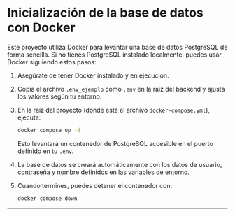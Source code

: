 # Inicialización de la base de datos con Docker

Este proyecto utiliza Docker para levantar una base de datos PostgreSQL de forma sencilla. Si no tienes PostgreSQL instalado localmente, puedes usar Docker siguiendo estos pasos:

1. Asegúrate de tener Docker instalado y en ejecución.
2. Copia el archivo `.env_ejemplo` como `.env` en la raíz del backend y ajusta los valores según tu entorno.
3. En la raíz del proyecto (donde está el archivo `docker-compose.yml`), ejecuta:

   ```bash
   docker compose up -d
   ```

   Esto levantará un contenedor de PostgreSQL accesible en el puerto definido en tu `.env`.

4. La base de datos se creará automáticamente con los datos de usuario, contraseña y nombre definidos en las variables de entorno.

5. Cuando termines, puedes detener el contenedor con:

   ```bash
   docker compose down
   ```

---
